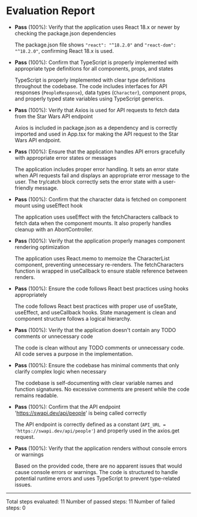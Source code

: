 # Evaluation Report

- **Pass** (100%): Verify that the application uses React 18.x or newer by checking the package.json dependencies
  
  The package.json file shows `"react": "^18.2.0"` and `"react-dom": "^18.2.0"`, confirming React 18.x is used.

- **Pass** (100%): Confirm that TypeScript is properly implemented with appropriate type definitions for all components, props, and states
  
  TypeScript is properly implemented with clear type definitions throughout the codebase. The code includes interfaces for API responses (`PeopleResponse`), data types (`Character`), component props, and properly typed state variables using TypeScript generics.

- **Pass** (100%): Verify that Axios is used for API requests to fetch data from the Star Wars API endpoint
  
  Axios is included in package.json as a dependency and is correctly imported and used in App.tsx for making the API request to the Star Wars API endpoint.

- **Pass** (100%): Ensure that the application handles API errors gracefully with appropriate error states or messages
  
  The application includes proper error handling. It sets an error state when API requests fail and displays an appropriate error message to the user. The try/catch block correctly sets the error state with a user-friendly message.

- **Pass** (100%): Confirm that the character data is fetched on component mount using useEffect hook
  
  The application uses useEffect with the fetchCharacters callback to fetch data when the component mounts. It also properly handles cleanup with an AbortController.

- **Pass** (100%): Verify that the application properly manages component rendering optimization
  
  The application uses React.memo to memoize the CharacterList component, preventing unnecessary re-renders. The fetchCharacters function is wrapped in useCallback to ensure stable reference between renders.

- **Pass** (100%): Ensure the code follows React best practices using hooks appropriately
  
  The code follows React best practices with proper use of useState, useEffect, and useCallback hooks. State management is clean and component structure follows a logical hierarchy.

- **Pass** (100%): Verify that the application doesn't contain any TODO comments or unnecessary code
  
  The code is clean without any TODO comments or unnecessary code. All code serves a purpose in the implementation.

- **Pass** (100%): Ensure the codebase has minimal comments that only clarify complex logic when necessary
  
  The codebase is self-documenting with clear variable names and function signatures. No excessive comments are present while the code remains readable.

- **Pass** (100%): Confirm that the API endpoint 'https://swapi.dev/api/people' is being called correctly
  
  The API endpoint is correctly defined as a constant (`API_URL = 'https://swapi.dev/api/people'`) and properly used in the axios.get request.

- **Pass** (100%): Verify that the application renders without console errors or warnings
  
  Based on the provided code, there are no apparent issues that would cause console errors or warnings. The code is structured to handle potential runtime errors and uses TypeScript to prevent type-related issues.

---

Total steps evaluated: 11
Number of passed steps: 11
Number of failed steps: 0